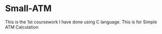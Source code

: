 # Small-ATM
This is the 1st coursework I have done using C language. This is for Simple ATM Calculation
